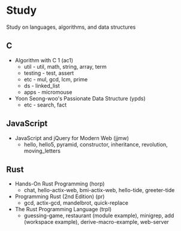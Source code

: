 # Study
Study on languages, algorithms, and data structures

## C
- Algorithm with C 1 (ac1)
  - util - util, math, string, array, term
  - testing - test, assert
  - etc - mul, gcd, lcm, prime
  - ds - linked_list
  - apps - micromouse
- Yoon Seong-woo's Passionate Data Structure (ypds) 
  - etc - search, fact

## JavaScript
- JavaScript and jQuery for Modern Web (jjmw)
  - hello, hello5, pyramid, constructor, inheritance, revolution, moving_letters

## Rust
- Hands-On Rust Programming (horp)
  - chat, hello-actix-web, bmi-actix-web, hello-tide, greeter-tide
- Programming Rust (2nd Edition) (pr)
  - gcd, actix-gcd, mandelbrot, quick-replace  
- The Rust Programming Language (trpl)
  - guessing-game, restaurant (module example), minigrep, add (workspace example), derive-macro-example, web-server
